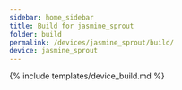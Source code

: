```yaml
---
sidebar: home_sidebar
title: Build for jasmine_sprout
folder: build
permalink: /devices/jasmine_sprout/build/
device: jasmine_sprout
---
```

{% include templates/device_build.md %}
